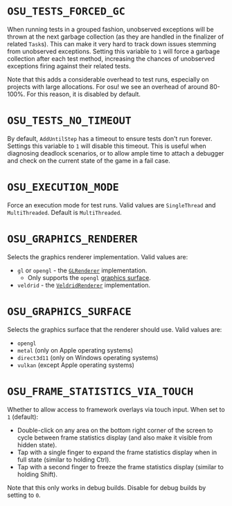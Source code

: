 # `OSU_TESTS_FORCED_GC`

When running tests in a grouped fashion, unobserved exceptions will be thrown at the next garbage collection (as they are handled in the finalizer of related `Task`s). This can make it very hard to track down issues stemming from unobserved exceptions. Setting this variable to `1` will force a garbage collection after each test method, increasing the chances of unobserved exceptions firing against their related tests.

Note that this adds a considerable overhead to test runs, especially on projects with large allocations. For osu! we see an overhead of around 80-100%. For this reason, it is disabled by default.

# `OSU_TESTS_NO_TIMEOUT`

By default, `AddUntilStep` has a timeout to ensure tests don't run forever. Settings this variable to `1` will disable this timeout. This is useful when diagnosing deadlock scenarios, or to allow ample time to attach a debugger and check on the current state of the game in a fail case.

# `OSU_EXECUTION_MODE`

Force an execution mode for test runs. Valid values are `SingleThread` and `MultiThreaded`. Default is `MultiThreaded`.

# `OSU_GRAPHICS_RENDERER`

Selects the graphics renderer implementation. Valid values are:
- `gl` or `opengl` - the [`GLRenderer`](https://github.com/ppy/osu-framework/blob/master/osu.Framework/Graphics/OpenGL/GLRenderer.cs) implementation.
    - Only supports the `opengl` [graphics surface](#OSU_GRAPHICS_SURFACE).
- `veldrid` - the [`VeldridRenderer`](https://github.com/ppy/osu-framework/blob/master/osu.Framework/Graphics/Veldrid/VeldridRenderer.cs) implementation.

# `OSU_GRAPHICS_SURFACE`

Selects the graphics surface that the renderer should use. Valid values are:
- `opengl`
- `metal` (only on Apple operating systems)
- `direct3d11` (only on Windows operating systems)
- `vulkan` (except Apple operating systems)

# `OSU_FRAME_STATISTICS_VIA_TOUCH`

Whether to allow access to framework overlays via touch input. When set to `1` (default):

- Double-click on any area on the bottom right corner of the screen to cycle between frame statistics display (and also make it visible from hidden state).
- Tap with a single finger to expand the frame statistics display when in full state (similar to holding Ctrl).
- Tap with a second finger to freeze the frame statistics display (similar to holding Shift).

Note that this only works in debug builds. Disable for debug builds by setting to `0`.